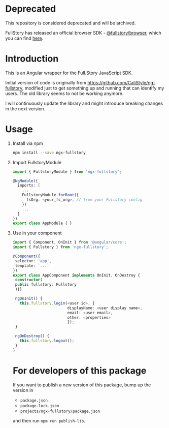 # Deprecated

This repository is considered deprecated and will be archived.

FullStory has released an official browser SDK - [@fullstory/browser](https://www.npmjs.com/package/@fullstory/browser), which you can find [here](https://github.com/fullstorydev/fullstory-browser-sdk).

# Introduction

This is an Angular wrapper for the Full.Story JavaScript SDK.

Initial version of code is originally from https://github.com/CaliStyle/ng-fullstory, modified just to get something up and running that can identify my users. The old library seems to not be working anymore.

I will continuously update the library and might introduce breaking changes in the next version.

# Usage
1. Install via npm
   ```bash
   npm install --save ngx-fullstory
   ```
   
2. Import FullstoryModule

   ```typescript
   import { FullstoryModule } from 'ngx-fullstory';

   @NgModule({
     imports: [
       ...
       FullstoryModule.forRoot({
         fsOrg: <your_fs_org>, // from your Fullstory config
       })
       ...
     ]
   })
   export class AppModule { }
   ```

3. Use in your component

   ```typescript
   import { Component, OnInit } from '@angular/core';
   import { Fullstory } from 'ngx-fullstory';

   @Component({
    selector: 'app',
    template: `...`
   })
   export class AppComponent implements OnInit, OnDestroy {
    constructor(
    public fullstory: Fullstory
    ){}

    ngOnInit() {
      this.fullstory.login(<user id>, {
                           displayName: <user display name>,
                           email: <user email>,
                           other: <properties>
                           });
    }

    ngOnDestroy() {
      this.fullstory.logout();
    }
   }
   ```

   # For developers of this package
   If you want to publish a new version of this package, bump up the version in 
   - `package.json`
   - `package-lock.json`
   - `projects/ngx-fullstory/package.json`
   
   and then run `npm run publish-lib`.

